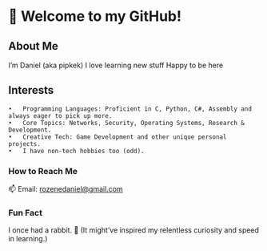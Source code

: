 # 👋 Welcome to my GitHub!

## About Me

I’m Daniel (aka pipkek)
I love learning new stuff
Happy to be here

## Interests

	•	Programming Languages: Proficient in C, Python, C#, Assembly and always eager to pick up more.
	•	Core Topics: Networks, Security, Operating Systems, Research & Development.
	•	Creative Tech: Game Development and other unique personal projects.
    •	I have non-tech hobbies too (odd).
### How to Reach Me

📫 Email: rozenedaniel@gmail.com

### Fun Fact

I once had a rabbit. 🐇 (It might’ve inspired my relentless curiosity and speed in learning.)
